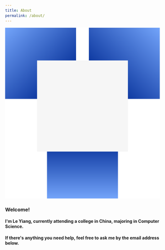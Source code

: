 ```yaml
---
title: About
permalink: /about/
---
```

![LOGO](https://raw.githubusercontent.com/leyiang/leyiang.github.io/master/assets/images/leyiang.png)

### Welcome!
#### I'm Le Yiang, currently attending a college in China, majoring in Computer Science.
#### If there's anything you need help, feel free to ask me by the email address below.
